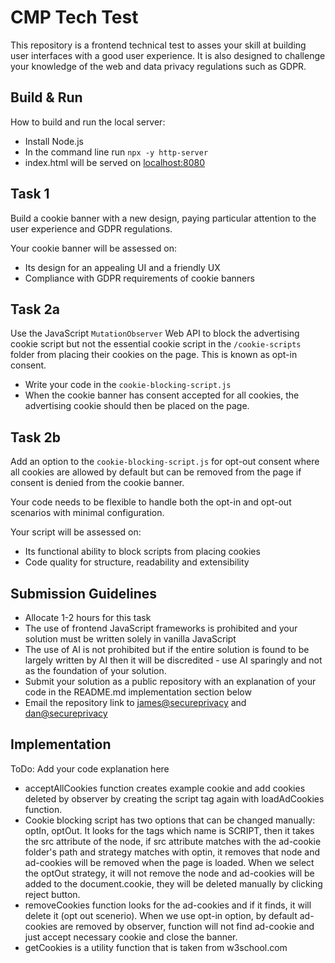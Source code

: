 # CMP Tech Test

This repository is a frontend technical test to asses your skill at building user interfaces with a good user experience. It is also designed to challenge your knowledge of the web and data privacy regulations such as GDPR.

## Build & Run

How to build and run the local server:

- Install Node.js
- In the command line run `npx -y http-server`
- index.html will be served on [localhost:8080](http://localhost:8080)

## Task 1

Build a cookie banner with a new design, paying particular attention to the user experience and GDPR regulations.

Your cookie banner will be assessed on:

- Its design for an appealing UI and a friendly UX
- Compliance with GDPR requirements of cookie banners

## Task 2a

Use the JavaScript `MutationObserver` Web API to block the advertising cookie script but not the essential cookie script in the `/cookie-scripts` folder from placing their cookies on the page. This is known as opt-in consent.

- Write your code in the `cookie-blocking-script.js`
- When the cookie banner has consent accepted for all cookies, the advertising cookie should then be placed on the page.

## Task 2b

Add an option to the `cookie-blocking-script.js` for opt-out consent where all cookies are allowed by default but can be removed from the page if consent is denied from the cookie banner.

Your code needs to be flexible to handle both the opt-in and opt-out scenarios with minimal configuration.

Your script will be assessed on:

- Its functional ability to block scripts from placing cookies
- Code quality for structure, readability and extensibility

## Submission Guidelines

- Allocate 1-2 hours for this task
- The use of frontend JavaScript frameworks is prohibited and your solution must be written solely in vanilla JavaScript
- The use of AI is not prohibited but if the entire solution is found to be largely written by AI then it will be discredited - use AI sparingly and not as the foundation of your solution.
- Submit your solution as a public repository with an explanation of your code in the README.md implementation section below
- Email the repository link to [james@secureprivacy](mailto:james@secureprivacy.ai) and [dan@secureprivacy](mailto:dan@secureprivacy.ai)

## Implementation

ToDo: Add your code explanation here
- acceptAllCookies function creates example cookie and add cookies deleted by observer by creating the script tag again with loadAdCookies function.
- Cookie blocking script has two options that can be changed manually: optIn, optOut. It looks for the tags which name is SCRIPT, then it takes the src attribute of the node, if src attribute matches with the ad-cookie folder's path and strategy matches with optin, it removes that node and ad-cookies will be removed when the page is loaded. When we select the optOut strategy, it will not remove the node and ad-cookies will be added to the document.cookie, they will be deleted manually by clicking reject button.
- removeCookies function looks for the ad-cookies and if it finds, it will delete it (opt out scenerio). When we use opt-in option, by default ad-cookies are removed by observer, function will not find ad-cookie and just accept necessary cookie and close the banner.
- getCookies is a utility function that is taken from w3school.com